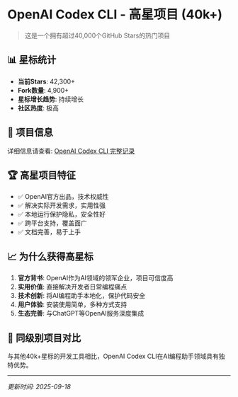 # OpenAI Codex CLI - 高星项目 (40k+)

> 这是一个拥有超过40,000个GitHub Stars的热门项目

## 📊 星标统计
- **当前Stars**: 42,300+
- **Fork数量**: 4,900+
- **星标增长趋势**: 持续增长
- **社区热度**: 极高

## 🔗 项目信息
详细信息请查看: [OpenAI Codex CLI 完整记录](../../categories/development-tools/openai-codex.md)

## 🏆 高星项目特征
- ✅ OpenAI官方出品，技术权威性
- ✅ 解决实际开发需求，实用性强
- ✅ 本地运行保护隐私，安全性好
- ✅ 跨平台支持，覆盖面广
- ✅ 文档完善，易于上手

## 📈 为什么获得高星标
1. **官方背书**: OpenAI作为AI领域的领军企业，项目可信度高
2. **实用价值**: 直接解决开发者日常编程痛点
3. **技术创新**: 将AI编程助手本地化，保护代码安全
4. **用户体验**: 安装使用简单，多种方式支持
5. **生态完善**: 与ChatGPT等OpenAI服务深度集成

## 🎯 同级别项目对比
与其他40k+星标的开发工具相比，OpenAI Codex CLI在AI编程助手领域具有独特优势。

---
*更新时间: 2025-09-18*
